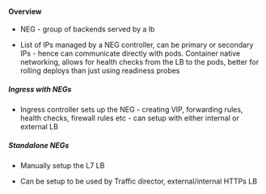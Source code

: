 #### Overview

- NEG - group of backends served by a lb

- List of IPs managed by a NEG controller, can be primary or secondary IPs - hence can communicate directly with pods. Container native networking, allows for health checks from the LB to the pods, better for rolling deploys than just using readiness probes

##### Ingress with NEGs

- Ingress controller sets up the NEG - creating VIP, forwarding rules, health checks, firewall rules etc - can setup with either internal or external LB

##### Standalone NEGs

- Manually setup the L7 LB

- Can be setup to be used by Traffic director, external/internal HTTPs LB
